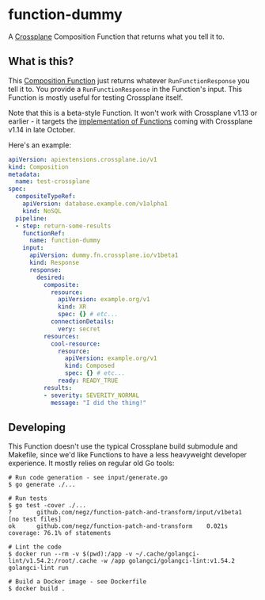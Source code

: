 # function-dummy

A [Crossplane] Composition Function that returns what you tell it to.

## What is this?

This [Composition Function][function-design] just returns whatever
`RunFunctionResponse` you tell it to. You provide a `RunFunctionResponse` in the
Function's input. This Function is mostly useful for testing Crossplane itself.

Note that this is a beta-style Function. It won't work with Crossplane v1.13 or
earlier - it targets the [implementation of Functions][function-pr] coming with
Crossplane v1.14 in late October.

Here's an example:

```yaml
apiVersion: apiextensions.crossplane.io/v1
kind: Composition
metadata:
  name: test-crossplane
spec:
  compositeTypeRef:
    apiVersion: database.example.com/v1alpha1
    kind: NoSQL
  pipeline:
  - step: return-some-results
    functionRef:
      name: function-dummy
    input:
      apiVersion: dummy.fn.crossplane.io/v1beta1
      kind: Response
      response:
        desired:
          composite:
            resource:
              apiVersion: example.org/v1
              kind: XR
              spec: {} # etc...
            connectionDetails:
              very: secret
          resources:
            cool-resource:
              resource:
                apiVersion: example.org/v1
                kind: Composed
                spec: {} # etc...
              ready: READY_TRUE
          results:
          - severity: SEVERITY_NORMAL
            message: "I did the thing!"
```

## Developing

This Function doesn't use the typical Crossplane build submodule and Makefile,
since we'd like Functions to have a less heavyweight developer experience.
It mostly relies on regular old Go tools:

```shell
# Run code generation - see input/generate.go
$ go generate ./...

# Run tests
$ go test -cover ./...
?       github.com/negz/function-patch-and-transform/input/v1beta1      [no test files]
ok      github.com/negz/function-patch-and-transform    0.021s  coverage: 76.1% of statements

# Lint the code
$ docker run --rm -v $(pwd):/app -v ~/.cache/golangci-lint/v1.54.2:/root/.cache -w /app golangci/golangci-lint:v1.54.2 golangci-lint run

# Build a Docker image - see Dockerfile
$ docker build .
```

[Crossplane]: https://crossplane.io
[function-design]: https://github.com/crossplane/crossplane/blob/3996f20/design/design-doc-composition-functions.md
[function-pr]: https://github.com/crossplane/crossplane/pull/4500
[docs-composition]: https://docs.crossplane.io/v1.13/getting-started/provider-aws-part-2/#create-a-deployment-template
[#2581]: https://github.com/crossplane/crossplane/issues/2581
